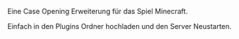 Eine Case Opening Erweiterung für das Spiel Minecraft.

Einfach in den Plugins Ordner hochladen und den Server Neustarten. 
